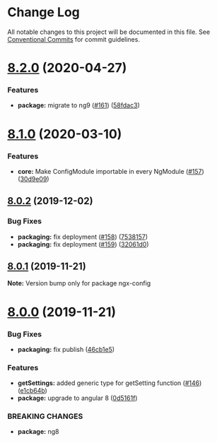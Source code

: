 # Change Log

All notable changes to this project will be documented in this file.
See [Conventional Commits](https://conventionalcommits.org) for commit guidelines.

# [8.2.0](https://github.com/fulls1z3/ngx-config/compare/v8.1.0...v8.2.0) (2020-04-27)


### Features

* **package:** migrate to ng9 ([#161](https://github.com/fulls1z3/ngx-config/issues/161)) ([58fdac3](https://github.com/fulls1z3/ngx-config/commit/58fdac3d0e8c581440e8854c66b3db58dc2ef47c))





# [8.1.0](https://github.com/fulls1z3/ngx-config/compare/v8.0.2...v8.1.0) (2020-03-10)


### Features

* **core:** Make ConfigModule importable in every NgModule ([#157](https://github.com/fulls1z3/ngx-config/issues/157)) ([30d9e09](https://github.com/fulls1z3/ngx-config/commit/30d9e095945144246b57b8664ec59d9d1226c427))





## [8.0.2](https://github.com/fulls1z3/ngx-config/compare/v8.0.1...v8.0.2) (2019-12-02)


### Bug Fixes

* **packaging:** fix deployment ([#158](https://github.com/fulls1z3/ngx-config/issues/158)) ([7538157](https://github.com/fulls1z3/ngx-config/commit/75381576cb58a76b6acffda81b6c73bf99944338))
* **packaging:** fix deployment ([#159](https://github.com/fulls1z3/ngx-config/issues/159)) ([32061d0](https://github.com/fulls1z3/ngx-config/commit/32061d0bf44c42fa67222e36396839737d265b40))





## [8.0.1](https://github.com/fulls1z3/ngx-config/compare/v8.0.0...v8.0.1) (2019-11-21)

**Note:** Version bump only for package ngx-config





# [8.0.0](https://github.com/fulls1z3/ngx-config/compare/v6.0.0-rc.1...v8.0.0) (2019-11-21)


### Bug Fixes

* **packaging:** fix publish ([46cb1e5](https://github.com/fulls1z3/ngx-config/commit/46cb1e579765ac3b48ce1333e561afa6ee28769d))


### Features

* **getSettings:** added generic type for getSetting function ([#146](https://github.com/fulls1z3/ngx-config/issues/146)) ([e1cb64b](https://github.com/fulls1z3/ngx-config/commit/e1cb64b6c0999b0dddc9e2ec583a22cd380503e1))
* **package:** upgrade to angular 8 ([0d5161f](https://github.com/fulls1z3/ngx-config/commit/0d5161f6aca4bc00edf057cc10dd510ae10aee5e))


### BREAKING CHANGES

* **package:** ng8
